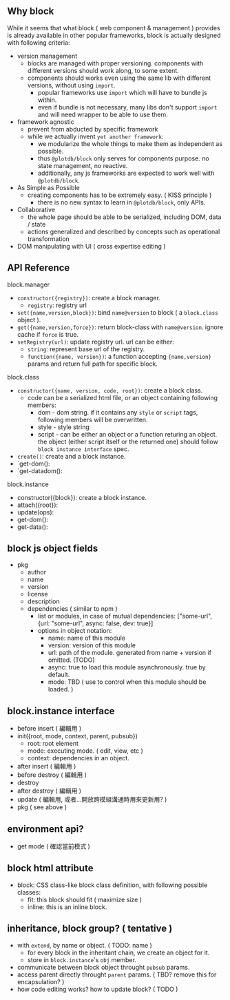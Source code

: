 ## Why block

While it seems that what block ( web component & management ) provides is already available in other popular frameworks, block is actually designed with following criteria:

 * version management
   - blocks are managed with proper versioning. components with different versions should work along, to some extent.
   - components should works even using the same lib with different versions, without using `import`. 
     - popular frameworks use `import` which will have to bundle js within.
     - even if bundle is not necessary, many libs don't support `import` and will need wrapper to be able to use them.
 * framework agnostic
   - prevent from abducted by specific framework
   - while we actually invent `yet another framework`:
     - we modularize the whole things to make them as independent as possible.
     - thus `@plotdb/block` only serves for components purpose. no state management, no reactive.
     - additionally, any js frameworks are expected to work well with `@plotdb/block`.
 * As Simple as Possible
   - creating components has to be extremely easy. ( KISS principle )
     - there is no new syntax to learn in `@plotdb/block`, only APIs.
 * Collaborative
   - the whole page should be able to be serialized, including DOM, data / state
   - actions generalized and described by concepts such as operational transformation
 * DOM manipulating with UI ( cross expertise editing )


## API Reference

block.manager
 - `constructor({registry})`: create a block manager.
   - `registry`: registry url
 - `set({name,version,block})`: bind `name@version` to block ( a `block.class` object ).
 - `get({name,version,force})`: return block-class with `name@version`. ignore cache if `force` is true.
 - `setRegistry(url)`: update registry url. url can be either:
   - `string`: represent base url of the registry.
   - `function({name, version})`: a function accepting `{name,version}` params and return full path for specific block.

block.class
 - `constructor({name, version, code, root})`: create a block class.
   - code can be a serialized html file, or an object containing following members:
     - dom - dom string. if it contains any `style` or `script` tags, following members will be overwritten.
     - style - style string
     - script - can be either an object or a function returing an object.
       the object (either script itself or the returned one) should follow `block instance interface` spec.
 - `create()`: create and a block instance.
 - `get-dom():
 - `get-datadom(): 

block.instance
 - constructor({block}): create a block instance.
 - attach({root}):
 - update(ops):
 - get-dom(): 
 - get-data(): 


## block js object fields

 - pkg
   - author
   - name
   - version
   - license
   - description
   - dependencies ( similar to npm )
     - list or modules, in case of mutual dependencies:
       ["some-url", {url: "some-url", async: false, dev: true}]
     - options in object notation:
       - name: name of this module
       - version: version of this module
       - url: path of the module. generated from name + version if omitted. (TODO)
       - async: true to load this module asynchronously. true by default.
       - mode: TBD ( use to control when this module should be loaded. )

## block.instance interface

 - before insert ( 編輯用 )
 - init({root, mode, context, parent, pubsub})
   - root: root element
   - mode: executing mode. ( edit, view, etc )
   - context: dependencies in an object.
 - after insert ( 編輯用 )
 - before destroy ( 編輯用 )
 - destroy
 - after destroy ( 編輯用 )
 - update ( 編輯用, 或者...開放跨模組溝通時用來更新用? )
 - pkg ( see above )

## environment api?
 - get mode ( 確認當前模式 )

## block html attribute
 - block: CSS class-like block class definition, with following possible classes:
   - fit: this block should fit ( maximize size )
   - inline: this is an inline block.

## inheritance, block group? ( tentative )
 - with `extend`, by name or object. ( TODO: name )
   - for every block in the inheritant chain, we create an object for it.
   - store in `block.instance`'s `obj` member.
 - communicate between block object throught `pubsub` params.
 - access parent directly throught `parent` params. ( TBD? remove this for encapsulation? )
 - how code editing works? how to update block? ( TODO )
